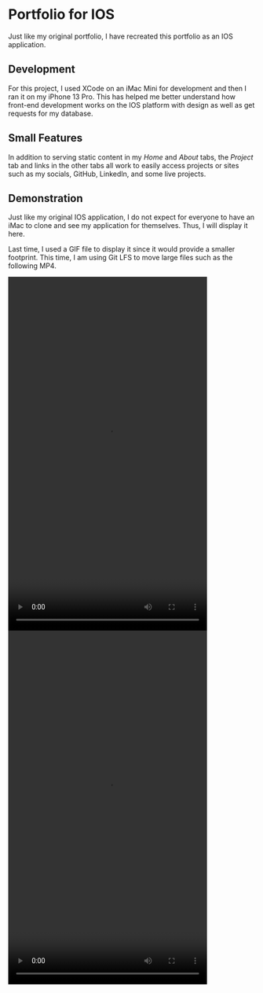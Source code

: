 # Portfolio for IOS

Just like my original portfolio, I have recreated this portfolio as an IOS application.

## Development

For this project, I used XCode on an iMac Mini for development and then I ran it on my iPhone 13
Pro. This has helped me better understand how front-end development works on the IOS platform
with design as well as get requests for my database. 

## Small Features

In addition to serving static content in my _Home_ and _About_ tabs, the _Project_ tab and links in
the other tabs all work to easily access projects or sites such as my socials, GitHub, LinkedIn, and
some live projects.

## Demonstration

Just like my original IOS application, I do not expect for everyone to have an iMac to clone
and see my application for themselves. Thus, I will display it here. 

Last time, I used a GIF file to display it since it would provide a smaller footprint. This
time, I am using Git LFS to move large files such as the following MP4.


<video width="405" height="720" controls>
  <source src="https://raw.githubusercontent.com/surgosan/Portfolio_IOS/main/preview.MP4" type="video/mp4">
</video>

<video width="405" height="720" controls>
  <source src="preview.MP4" type="video/mp4">
</video>

